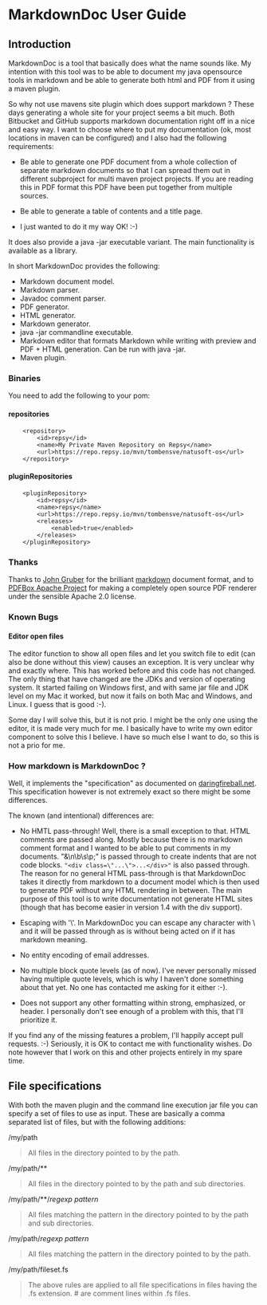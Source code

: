 <!--
    As of version 1.4 it is possible to specify a lot of the PDFGenerator options as annotations
    within a comment block. This should be at the top of the document or it can have side effects.

    @PDFTitle("MarkdownDoc")
    @PDFSubject("User Guide")
    @PDFVersion(3 . 1 . 0) Due to the font used I put a space between to make the dot more visible.
    @PDFAuthor("Tommy Svensson")
    @PDFCopyright("Copyright (C) 2012 Natusoft AB")
 
    @PDFGenerateTitlePage(true)
    @PDFGenerateTOC(true)
    @PDFGenerateSectionNumbers(false)
-->

# MarkdownDoc User Guide

## Introduction

MarkdownDoc is a tool that basically does what the name sounds like. My intention with this tool was to be able to document my java opensource tools in markdown and be able to generate both html and PDF from it using a maven plugin.

So why not use mavens site plugin which does support markdown ? These days generating a whole site for your project seems a bit much. Both Bitbucket and GitHub supports markdown documentation right off in a nice and easy way. I want to choose where to put my documentation (ok, most locations in maven can be configured) and I also had the following requirements:

* Be able to generate one PDF document from a whole collection of separate markdown documents so that I can spread them out in different subproject for multi maven project projects. If you are reading this in PDF format this PDF have been put together from multiple sources.

* Be able to generate a table of contents and a title page.

* I just wanted to do it my way OK! :-)

It does also provide a java -jar executable variant. The main functionality is available as a library.

In short MarkdownDoc provides the following:

* Markdown document model.
* Markdown parser.
* Javadoc comment parser.
* PDF generator.
* HTML generator.
* Markdown generator.
* java -jar commandline executable.
* Markdown editor that formats Markdown while writing with preview and PDF + HTML generation. Can be run with java -jar.
* Maven plugin.

### Binaries

You need to add the following to your pom:

#### repositories

        <repository>
            <id>repsy</id>
            <name>My Private Maven Repository on Repsy</name>
            <url>https://repo.repsy.io/mvn/tombensve/natusoft-os</url>
        </repository>

#### pluginRepositories

        <pluginRepository>
            <id>repsy</id>
            <name>repsy</name>
            <url>https://repo.repsy.io/mvn/tombensve/natusoft-os</url>
            <releases>
                <enabled>true</enabled>
            </releases>
        </pluginRepository>

### Thanks

Thanks to [John Gruber](https://www.daringfireball.net) for the brilliant [markdown](https://daringfireball.net/projects/markdown) document format, and to [PDFBox Apache Project](https://pdfbox.apache.org) for making a completely open source PDF renderer under the sensible Apache 2.0 license.

### Known Bugs

#### Editor open files

The editor function to show all open files and let you switch file to edit (can also be done without this view) causes
an exception. It is very unclear why and exactly where. This has worked before and this code has not changed. The only
thing that have changed are the JDKs and version of operating system. It started failing on Windows first, and with same
jar file and JDK level on my Mac it worked, but now it fails on both Mac and Windows, and Linux. I guess that is good
:-).

Some day I will solve this, but it is not prio. I might be the only one using the editor, it is made very much
for me. I basically have to write my own editor component to solve this I believe. I have so much else I want to
do, so this is not a prio for me.

### How markdown is MarkdownDoc ?

Well, it implements the "specification" as documented on [daringfireball.net](https://daringfireball.net/projects/markdown/syntax).
This specification however is not extremely exact so there might be some differences.

The known (and intentional) differences are:

* No HMTL pass-through! Well, there is a small exception to that. HTML comments are passed along. Mostly because there is no markdown comment format and I wanted to be able to put comments in my documents. "\&\n\b\s\p\;" is passed through to create indents that are not code blocks. `"<div class=\"...\">...</div>"` is also passed through. The reason for no general HTML pass-through is that MarkdownDoc takes it directly from markdown to a document model which is then used to generate PDF without any HTML rendering in between. The main purpose of this tool is to write documentation not generate HTML sites (though that has become easier in version 1.4 with the div support).

* Escaping with '\\'. In MarkdownDoc you can escape any character with \\ and it will be passed through as is without being acted on if it has markdown meaning.

* No entity encoding of email addresses.

* No multiple block quote levels (as of now). I've never personally missed having multiple quote levels, which is why I haven't done something about that yet. No one has contacted me asking for it either :-).

* Does not support any other formatting within strong, emphasized, or header. I personally don't see enough of a problem with this, that I'll prioritize it.

If you find any of the missing features a problem, I'll happily accept pull requests. :-) Seriously, it is OK to contact me with functionality wishes. Do note however that I work on this and other projects entirely in my spare time.

## File specifications

With both the maven plugin and the command line execution jar file you can specify a set of files to use
as input. These are basically a comma separated list of files, but with the following additions:

/my/path

> All files in the directory pointed to by the path.

/my/path/\*\*

> All files in the directory pointed to by the path and sub directories.

/my/path/\*\*/_regexp pattern_

> All files matching the pattern in the directory pointed to by the path and sub directories.

/my/path/_regexp pattern_

> All files matching the pattern in the directory pointed to by the path.

/my/path/fileset.fs

> The above rules are applied to all file specifications in files having the .fs extension. # are comment lines within .fs files.
